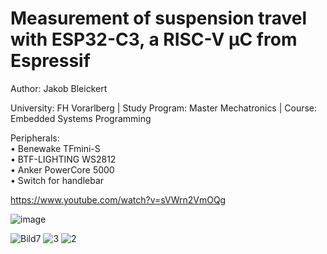 # Measurement of suspension travel with ESP32-C3, a RISC-V µC from Espressif  
Author: Jakob Bleickert

University: FH Vorarlberg  |  Study Program: Master Mechatronics  |  Course: Embedded Systems Programming  

<!---
| University:   | FH Vorarlberg           |
|:------------- |:------------------------|
| Study Program:| Master Mechatronics     |
| Course:  | Embedded Systems Programming |
--->
Peripherals:  
• Benewake TFmini-S  
• BTF-LIGHTING WS2812  
• Anker PowerCore 5000  
• Switch for handlebar  

https://www.youtube.com/watch?v=sVWrn2VmOQg

![image](https://user-images.githubusercontent.com/83948109/227796706-70911dc9-863d-4d56-9058-8a4441aae3f2.png)

![Bild7](https://user-images.githubusercontent.com/83948109/227796831-92b8fd4e-c28a-4dbd-924c-a6dc15222b51.jpg)
![3](https://user-images.githubusercontent.com/83948109/227796867-e6e532a3-42fe-4218-9da4-6bb1e8ed84dc.JPG)
![2](https://user-images.githubusercontent.com/83948109/227796870-b1387830-5bc0-41fc-8844-5c4ce9767727.JPG)
